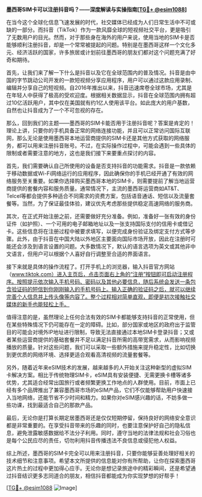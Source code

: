 **墨西哥SIM卡可以注册抖音吗？——深度解读与实操指南[[TG💪+ @esim1088](https://t.me/s/esim1088)]**

在当今这个全球化信息飞速发展的时代，社交媒体已经成为人们日常生活中不可或缺的一部分。而抖音（TikTok）作为一款风靡全球的短视频社交平台，更是吸引了无数用户的目光。然而，对于那些身在海外的用户来说，使用当地的SIM卡是否能够顺利注册抖音，却是一个常常被提起的问题。特别是在墨西哥这样一个文化多元、经济活跃的国家，许多旅居或计划前往墨西哥的朋友们都对这个问题充满了好奇和期待。

首先，让我们来了解一下什么是抖音以及它在全球范围内的普及情况。抖音是由中国的字节跳动公司开发的一款短视频分享应用程序，用户可以通过这款应用录制、编辑并分享自己的短视频。自2016年推出以来，抖音迅速席卷全球市场，尤其是在年轻人中获得了极高的受欢迎度。根据相关数据显示，抖音在全球范围内拥有超过10亿活跃用户，其中仅在美国就有约1亿人使用该平台。如此庞大的用户基数，自然也让抖音成为了一个不可忽视的存在。

那么，回到我们的主题——墨西哥的SIM卡能否用于注册抖音呢？答案是肯定的！理论上讲，只要你的手机具备正常的网络连接功能，并且可以正常访问国际互联网，那么无论是使用墨西哥本地运营商提供的SIM卡还是其他方式获取的网络服务，都可以用来注册抖音账号。不过，在实际操作过程中，可能会遇到一些具体的限制或者需要注意的地方，这也是我们接下来要重点探讨的内容。

首先，我们需要确认自己所使用的设备是否支持抖音的功能需求。抖音是一款依赖于移动数据或Wi-Fi网络运行的应用程序，因此确保你的手机已经开通了有效的网络服务至关重要。如果你选择购买墨西哥本地的SIM卡，则需要提前了解当地运营商提供的套餐内容和服务质量。通常情况下，主流的墨西哥运营商如AT&T、Telcel等都会提供多种适合不同需求的资费方案，包括语音通话、短信以及流量套餐等。当然，为了保证最佳体验，建议优先考虑那些提供稳定高速网络的服务商。

其次，在正式开始注册之前，还需要做好充分准备。例如，准备好一张有效的身份证件（如护照）、一个可用的电子邮箱地址以及一张支持国际支付的信用卡或借记卡。这些信息将在注册过程中被要求填写，以便完成身份验证及绑定支付方式等步骤。此外，由于抖音在中国大陆以外地区主要面向国际市场开放，因此在注册时可能还会涉及到语言设置的问题。大多数情况下，默认的语言选项为英文或其他非中文语言，但用户可以根据个人喜好自行调整至合适的界面语言。

接下来就是具体的操作流程了。打开手机上的浏览器，输入抖音官方网站（www.tiktok.com）进入主页后，点击页面右上角的“注册”按钮即可启动注册程序。按照提示依次输入手机号码、密码以及其他必要信息，随后系统会发送一条包含验证码的短信到你刚刚输入的手机号码上。输入正确的验证码之后，就可以继续完善个人信息并上传头像等内容了。整个过程相对简单直观，即便是初次接触社交媒体的新手也能轻松上手。

值得注意的是，虽然理论上任何合法有效的SIM卡都能够支持抖音的正常使用，但在某些特殊情况下仍可能存在一定的障碍。比如，部分国家或地区的政府出于监管目的可能会对境外IP地址进行限制，导致无法直接通过本地SIM卡登录抖音；又或者某些运营商提供的基础套餐并不足以满足抖音所需的高带宽需求，从而影响视频播放的质量。针对这些问题，我们可以采取一些额外措施来提升稳定性，比如切换到更优质的网络环境、选择更适合观看高清视频的流量套餐等。

另外，随着近年来eSIM技术的发展，越来越多的人开始关注这种新型的虚拟SIM卡解决方案。相比于传统物理SIM卡，eSIM具有安装便捷、无需更换卡槽等诸多优势，尤其适合经常出国旅行或者频繁更换工作地点的人群使用。目前，市面上已经有多个品牌推出了兼容墨西哥市场的eSIM产品，它们不仅能够帮助用户快速接入当地网络，还能节省不少时间和精力。如果你对eSIM感兴趣的话，不妨多做一些功课，找到最适合自己的那款产品。

最后，无论你是打算长期定居墨西哥还是仅仅短期停留，保持良好的网络安全意识都是非常重要的。在享受抖音带来的乐趣的同时，也要注意保护好自己的隐私信息，避免泄露敏感数据给不法分子利用。同时，遵守当地的法律法规和社会习俗也是每个公民应尽的责任，切勿利用抖音传播违法不良信息或侵犯他人权益。

综上所述，墨西哥的SIM卡完全可以用来注册抖音，只要你能够妥善处理好相关的技术细节和注意事项。希望本文所提供的信息能对你有所帮助，让你在探索墨西哥这片热土的过程中更加得心应手。无论你是想记录旅途中的精彩瞬间，还是希望通过抖音结识更多志同道合的朋友，相信抖音都能成为你实现梦想的好帮手！

[[TG💪+ @esim1088](https://t.me/s/esim1088) ![Image](https://i.postimg.cc/4NQfJmqS/Snipaste-2025-05-13-00-14-12.png)]